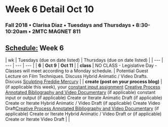 # Week 6 Detail Oct 10

### Fall 2018 • Clarisa Diaz • Tuesdays and Thursdays • 8:30-10:20am • 2MTC MAGNET 811

## [Schedule:](./) Week 6

| wk | Tuesdays \(due on date listed\) | Thursdays \(due on date listed\) |
| --- | --- | --- | --- |
| **6** | **Oct 9** | **Oct 11** |
| **class** | NO CLASS - Legislative Day - Classes will meet according to a Monday schedule. |  Potential Guest Lecture on Film Techniques. Discuss Hybrid Animatic / Video Drafts. Discuss [Sculpting Freddie Mercury](https://www.youtube.com/watch?v=L_vQW3xQEhc) |
| **create \(post on your process blog\)** |  \(if applicable this week\), your [constant input assignment](../assignments/constant-input-or-output.md) [Creative Process Annotated Bibliography and Video Documentary](../projects/creative-process-annotated-bibliography-and-video-documentary.md) \(if applicable\) constant input or output \(if applicable\) Create or Iterate Animatic Draft \(if applicable\) Create or Iterate Hybrid Animatic / Video Draft \(if applicable\) Create Video Draft[Creative Process Annotated Bibliography and Video Documentary](../projects/creative-process-annotated-bibliography-and-video-documentary.md) \(if applicable\) Create or Iterate Hybrid Animatic / Video Draft or \(if applicable\) Create or Iterate Video Draft |  |

